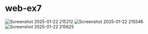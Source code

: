 # web-ex7
![Screenshot 2025-01-22 215212](https://github.com/user-attachments/assets/ddf8f28f-ed0d-4247-8e82-2033dbd89a73)
![Screenshot 2025-01-22 215546](https://github.com/user-attachments/assets/b856d513-94ca-40fd-878d-fc526c237498)
![Screenshot 2025-01-22 215625](https://github.com/user-attachments/assets/4c6b7ba9-a174-4dd0-8dcb-8493c43941aa)
